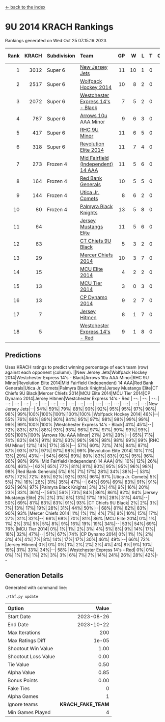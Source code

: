 [<- back to the index](readme.md)
# 9U 2014 KRACH Rankings
Rankings generated on Wed Oct 25 07:15:16 2023.

Rank|KRACH|Subdivision|Team|GP|W|L|T|OTW|OTL|SoS|Exp Wins|Win Diff
---:|---:|:---|:---|---:|---:|---:|---:|---:|---:|---:|---:|---:
1|3012|Super 6|[New Jersey Jets](https://gamesheetstats.com/seasons/3664/teams/140881/schedule)|11|10|1|0|2|0|460|10.8|-0.0
2|2517|Super 6|[Wolfpack Hockey 2014](https://gamesheetstats.com/seasons/3664/teams/140871/schedule)|10|8|2|0|0|1|849|8.8|-0.0
3|2072|Super 6|[Westchester Express 14's - Black](https://gamesheetstats.com/seasons/3664/teams/140873/schedule)|7|5|2|0|1|0|1146|5.8|-0.0
4|787|Super 6|[Arrows 10u AAA Minor](https://gamesheetstats.com/seasons/3664/teams/140872/schedule)|9|6|3|0|0|1|681|6.8|-0.0
5|417|Super 6|[RHC 9U Minor](https://gamesheetstats.com/seasons/3664/teams/140876/schedule)|11|6|5|0|1|0|772|6.8|-0.0
6|318|Super 6|[Revolution Elite 2014](https://gamesheetstats.com/seasons/3664/teams/140880/schedule)|11|7|4|0|2|1|267|7.9|0.0
7|273|Frozen 4|[Mid Fairfield (Independent) 14 AAA](https://gamesheetstats.com/seasons/3664/teams/140878/schedule)|11|5|6|0|1|0|655|5.8|-0.0
8|164|Frozen 4|[Red Bank Generals](https://gamesheetstats.com/seasons/3664/teams/140883/schedule)|10|5|5|0|0|0|643|5.9|0.0
9|144|Frozen 4|[Utica Jr. Comets](https://gamesheetstats.com/seasons/3664/teams/140884/schedule)|8|6|2|0|0|0|59|6.9|0.0
10|80|Frozen 4|[Palmyra Black Knights](https://gamesheetstats.com/seasons/3664/teams/140875/schedule)|13|5|8|0|0|1|871|5.9|0.0
11|64||[Jersey Mustangs Elite](https://gamesheetstats.com/seasons/3664/teams/140888/schedule)|11|5|6|0|0|1|572|5.9|0.0
12|63||[CT Chiefs 9U Black](https://gamesheetstats.com/seasons/3664/teams/140886/schedule)|5|3|2|0|0|0|144|3.9|0.0
13|29||[Mercer Chiefs 2014](https://gamesheetstats.com/seasons/3664/teams/140885/schedule)|10|3|7|0|0|1|378|3.9|0.0
14|15||[MCU Elite 2014](https://gamesheetstats.com/seasons/3664/teams/140874/schedule)|4|2|2|0|0|0|12|2.9|0.0
15|13||[MCU Tier 2014](https://gamesheetstats.com/seasons/3664/teams/140882/schedule)|3|0|3|0|0|0|1523|0.9|0.0
16|13||[CP Dynamo 2014](https://gamesheetstats.com/seasons/3664/teams/140877/schedule)|9|2|7|0|0|1|293|2.9|0.0
17|7||[Jersey Hitmen](https://gamesheetstats.com/seasons/3664/teams/140879/schedule)|8|1|7|0|0|0|456|1.9|0.0
18|5||[Westchester Express 14's - Red](https://gamesheetstats.com/seasons/3664/teams/140887/schedule)|9|1|8|0|0|0|50|1.9|0.0

## Predictions
Uses KRACH ratings to predict winning percentage of each team (row) against each opponent (column).
||New Jersey Jets|Wolfpack Hockey 2014|Westchester Express 14's - Black|Arrows 10u AAA Minor|RHC 9U Minor|Revolution Elite 2014|Mid Fairfield (Independent) 14 AAA|Red Bank Generals|Utica Jr. Comets|Palmyra Black Knights|Jersey Mustangs Elite|CT Chiefs 9U Black|Mercer Chiefs 2014|MCU Elite 2014|MCU Tier 2014|CP Dynamo 2014|Jersey Hitmen|Westchester Express 14's - Red
| --: | --: | --: | --: | --: | --: | --: | --: | --: | --: | --: | --: | --: | --: | --: | --: | --: | --: | --: 
|New Jersey Jets|--| 54%| 59%| 79%| 88%| 90%| 92%| 95%| 95%| 97%| 98%| 98%| 99%|100%|100%|100%|100%|100%
|Wolfpack Hockey 2014| 46%|--| 55%| 76%| 86%| 89%| 90%| 94%| 95%| 97%| 98%| 98%| 99%| 99%| 99%| 99%|100%|100%
|Westchester Express 14's - Black| 41%| 45%|--| 72%| 83%| 87%| 88%| 93%| 93%| 96%| 97%| 97%| 99%| 99%| 99%| 99%|100%|100%
|Arrows 10u AAA Minor| 21%| 24%| 28%|--| 65%| 71%| 74%| 83%| 84%| 91%| 92%| 93%| 96%| 98%| 98%| 98%| 99%| 99%
|RHC 9U Minor| 12%| 14%| 17%| 35%|--| 57%| 60%| 72%| 74%| 84%| 87%| 87%| 93%| 97%| 97%| 97%| 98%| 99%
|Revolution Elite 2014| 10%| 11%| 13%| 29%| 43%|--| 54%| 66%| 69%| 80%| 83%| 83%| 92%| 95%| 96%| 96%| 98%| 99%
|Mid Fairfield (Independent) 14 AAA|  8%| 10%| 12%| 26%| 40%| 46%|--| 62%| 65%| 77%| 81%| 81%| 90%| 95%| 95%| 96%| 98%| 98%
|Red Bank Generals|  5%|  6%|  7%| 17%| 28%| 34%| 38%|--| 53%| 67%| 72%| 72%| 85%| 92%| 92%| 93%| 96%| 97%
|Utica Jr. Comets|  5%|  5%|  7%| 16%| 26%| 31%| 35%| 47%|--| 64%| 69%| 69%| 83%| 91%| 91%| 92%| 96%| 97%
|Palmyra Black Knights|  3%|  3%|  4%|  9%| 16%| 20%| 23%| 33%| 36%|--| 56%| 56%| 73%| 84%| 86%| 86%| 92%| 94%
|Jersey Mustangs Elite|  2%|  2%|  3%|  8%| 13%| 17%| 19%| 28%| 31%| 44%|--| 50%| 69%| 81%| 83%| 83%| 91%| 93%
|CT Chiefs 9U Black|  2%|  2%|  3%|  7%| 13%| 17%| 19%| 28%| 31%| 44%| 50%|--| 68%| 81%| 82%| 83%| 90%| 93%
|Mercer Chiefs 2014|  1%|  1%|  1%|  4%|  7%|  8%| 10%| 15%| 17%| 27%| 31%| 32%|--| 66%| 68%| 70%| 81%| 86%
|MCU Elite 2014|  0%|  1%|  1%|  2%|  3%|  5%|  5%|  8%|  9%| 16%| 19%| 19%| 34%|--| 53%| 54%| 69%| 76%
|MCU Tier 2014|  0%|  1%|  1%|  2%|  3%|  4%|  5%|  8%|  9%| 14%| 17%| 18%| 32%| 47%|--| 51%| 67%| 74%
|CP Dynamo 2014|  0%|  1%|  1%|  2%|  3%|  4%|  4%|  7%|  8%| 14%| 17%| 17%| 30%| 46%| 49%|--| 66%| 72%
|Jersey Hitmen|  0%|  0%|  0%|  1%|  2%|  2%|  2%|  4%|  4%|  8%|  9%| 10%| 19%| 31%| 33%| 34%|--| 58%
|Westchester Express 14's - Red|  0%|  0%|  0%|  1%|  1%|  1%|  2%|  3%|  3%|  6%|  7%|  7%| 14%| 24%| 26%| 28%| 42%|--

## Generation Details

Generated with command line:
```
./thf.py update
```

| Option | Value |
| :----- | ----: |
| Start Date | 2023-08-26 |
| End Date | 2023-10-22 |
| Max Iterations | 200 |
| Max Ratings Diff | 1e-05 |
| Shootout Win Value | 1.00 |
| Shootout Loss Value | 0.00 |
| Tie Value | 0.50 |
| Alpha Value | 0.85 |
| Bonus Points | 0.00 |
| Fake Ties | 0 |
| Alpha Games | 1 |
| Ignore teams | __KRACH_FAKE_TEAM__ |
| Min Games Played | 4 |

